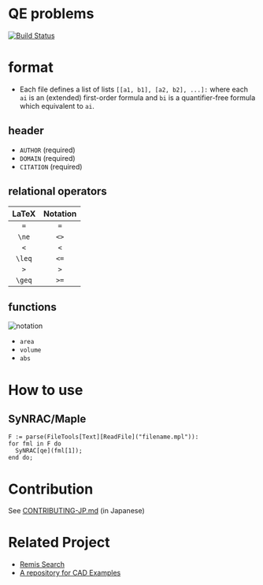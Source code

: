 QE problems
===========

[![Build Status](https://travis-ci.org/hiwane/qe_problems.svg)](https://travis-ci.org/hiwane/qe_problems)

# format

- Each file defines a list of lists `[[a1, b1], [a2, b2], ...]:`
where each `ai` is an (extended) first-order formula and
`bi` is a quantifier-free formula which equivalent to `ai`.

## header

- `AUTHOR` (required)
- `DOMAIN` (required)
- `CITATION` (required)

## relational operators

| LaTeX  | Notation |
|:------:|:--------:|
| `=`    | `=`      |
| `\ne`  | `<>`     |
| `<`    | `<`      |
| `\leq` | `<=`     |
| `>`    | `>`      |
| `\geq` | `>=`     |

## functions

![notation](https://raw.githubusercontent.com/hiwane/qe_problems/master/img/notation.png)

- `area`
- `volume`
- `abs`

# How to use

## SyNRAC/Maple

```maple
F := parse(FileTools[Text][ReadFile]("filename.mpl")):
for fml in F do
  SyNRAC[qe](fml[1]);
end do;
```

# Contribution

See [CONTRIBUTING-JP.md](https://github.com/hiwane/qe_problems/blob/master/CONTRIBUTING-JP.md) (in Japanese)

# Related Project

- [Remis Search](http://www.redlog.eu/remis/)
- [A repository for CAD Examples](http://opus.bath.ac.uk/31731/)

<!-- vim: set spell: -->
